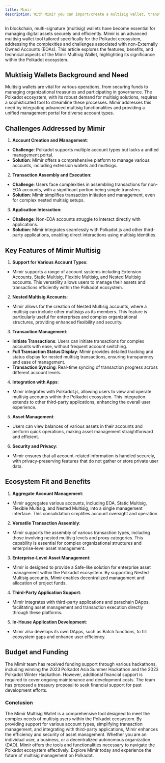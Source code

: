 ```yaml
---
title: Mimir
description: With Mimir you can import/create a multisig wallet, transfer assets, stake DOT natively...
---
```


In blockchain, multi-signature (multisig) wallets have become essential for managing digital assets securely and efficiently. Mimir is an advanced multisig wallet tool tailored specifically for the Polkadot ecosystem, addressing the complexities and challenges associated with non-Externally Owned Accounts (EOAs). This article explores the features, benefits, and technical aspects of the Mimir Multisig Wallet, highlighting its significance within the Polkadot ecosystem.

## Muktisig Wallets Background and Need

Multisig wallets are vital for various operations, from securing funds to managing organizational treasuries and participating in governance. The Polkadot ecosystem, with its robust demand for multisig solutions, requires a sophisticated tool to streamline these processes. Mimir addresses this need by integrating advanced multisig functionalities and providing a unified management portal for diverse account types.

## Challenges Addressed by Mimir

1. **Account Creation and Management**:
  
  
  - **Challenge**: Polkadot supports multiple account types but lacks a unified management portal.
  - **Solution**: Mimir offers a comprehensive platform to manage various accounts, including extension wallets and multisigs.
2. **Transaction Assembly and Execution**:
  
  
  - **Challenge**: Users face complexities in assembling transactions for non-EOA accounts, with a significant portion being simple transfers.
  - **Solution**: Mimir simplifies transaction initiation and management, even for complex nested multisig setups.
3. **Application Interaction**:
  
  
  - **Challenge**: Non-EOA accounts struggle to interact directly with applications.
  - **Solution**: Mimir integrates seamlessly with Polkadot.js and other third-party applications, enabling direct interactions using multisig identities.

## Key Features of Mimir Multisig

1. **Support for Various Account Types**:
  
  
  - Mimir supports a range of account systems including Extension Accounts, Static Multisig, Flexible Multisig, and Nested Multisig accounts. This versatility allows users to manage their assets and transactions efficiently within the Polkadot ecosystem.
2. **Nested Multisig Accounts**:
  
  
  - Mimir allows for the creation of Nested Multisig accounts, where a multisig can include other multisigs as its members. This feature is particularly useful for enterprises and complex organizational structures, providing enhanced flexibility and security.
3. **Transaction Management**:
  
  
  - **Initiate Transactions**: Users can initiate transactions for complex accounts with ease, without frequent account switching.
  - **Full Transaction Status Display**: Mimir provides detailed tracking and status display for nested multisig transactions, ensuring transparency and ease of management.
  - **Transaction Syncing**: Real-time syncing of transaction progress across different account levels.
4. **Integration with Apps**:
  
  
  - Mimir integrates with Polkadot.js, allowing users to view and operate multisig accounts within the Polkadot ecosystem. This integration extends to other third-party applications, enhancing the overall user experience.
5. **Asset Management**:
  
  
  - Users can view balances of various assets in their accounts and perform quick operations, making asset management straightforward and efficient.
6. **Security and Privacy**:
  
  
  - Mimir ensures that all account-related information is handled securely, with privacy-preserving features that do not gather or store private user data.

## Ecosystem Fit and Benefits

1. **Aggregate Account Management**:
  
  
  - Mimir aggregates various accounts, including EOA, Static Multisig, Flexible Multisig, and Nested Multisig, into a single management interface. This consolidation simplifies account oversight and operation.
2. **Versatile Transaction Assembly**:
  
  
  - Mimir supports the assembly of various transaction types, including those involving nested multisig levels and proxy categories. This capability is essential for complex organizational structures and enterprise-level asset management.
3. **Enterprise-Level Asset Management**:
  
  
  - Mimir is designed to provide a Safe-like solution for enterprise asset management within the Polkadot ecosystem. By supporting Nested Multisig accounts, Mimir enables decentralized management and allocation of project funds.
4. **Third-Party Application Support**:
  
  
  - Mimir integrates with third-party applications and parachain DApps, facilitating asset management and transaction execution directly through these platforms.
5. **In-House Application Development**:
  
  
  - Mimir also develops its own DApps, such as Batch functions, to fill ecosystem gaps and enhance user efficiency.

## Budget and Funding

The Mimir team has received funding support through various hackathons, including winning the 2023 Polkadot Asia Summer Hackathon and the 2023 Polkadot Winter Hackathon. However, additional financial support is required to cover ongoing maintenance and development costs. The team has proposed a treasury proposal to seek financial support for past development efforts.

### Conclusion

The Mimir Multisig Wallet is a comprehensive tool designed to meet the complex needs of multisig users within the Polkadot ecosystem. By providing support for various account types, simplifying transaction management, and integrating with third-party applications, Mimir enhances the efficiency and security of asset management. Whether you are an individual user, a business, or a decentralized autonomous organization (DAO), Mimir offers the tools and functionalities necessary to navigate the Polkadot ecosystem effectively. Explore Mimir today and experience the future of multisig management on Polkadot.

